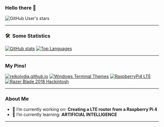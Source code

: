 ### Hello there 👋

![GitHub User's stars](https://img.shields.io/github/stars/reikolydia?style=for-the-badge)

---

### 🛠 &nbsp;Some Statistics
<!--
**reikolydia/reikolydia** is a ✨ _special_ ✨ repository because its `README.md` (this file) appears on your GitHub profile.
-->

[![GitHub stats](https://github-readme-stats.vercel.app/api?username=reikolydia&show_icons=true&theme=radical&include_all_commits=true&hide_title=true)](https://github.com/reikolydia)
[![Top Languages](https://github-readme-stats.vercel.app/api/top-langs/?username=reikolydia&layout=compact&theme=radical)](https://github.com/reikolydia)

---

### My Pins!

[![reikolydia.github.io](https://github-readme-stats.vercel.app/api/pin/?username=reikolydia&repo=reikolydia.github.io&theme=radical)](https://reikolydia.github.io)
[![Windows Terminal Themes](https://github-readme-stats.vercel.app/api/pin/?username=reikolydia&repo=Windows-Terminal-Themes&theme=radical)](https://github.com/reikolydia/Windows-Terminal-Themes)
[![RaspberryPi4 LTE](https://github-readme-stats.vercel.app/api/pin/?username=reikolydia&repo=RBPi4-LTE_RASPBIAN-LITE&theme=radical)](https://github.com/reikolydia/RBPi4-LTE_RASPBIAN-LITE)
[![Razer Blade 2018 Hackintosh](https://github-readme-stats.vercel.app/api/pin/?username=reikolydia&repo=RazerBlade2018Hackintosh&theme=radical)](https://github.com/reikolydia/RazerBlade2018Hackintosh)

---

### About Me

- 🔭 I’m currently working on: <b>Creating a LTE router from a Raspberry Pi 4</b>
- 🌱 I’m currently learning: <b>ARTIFICIAL INTELLIGENCE</b>

---
